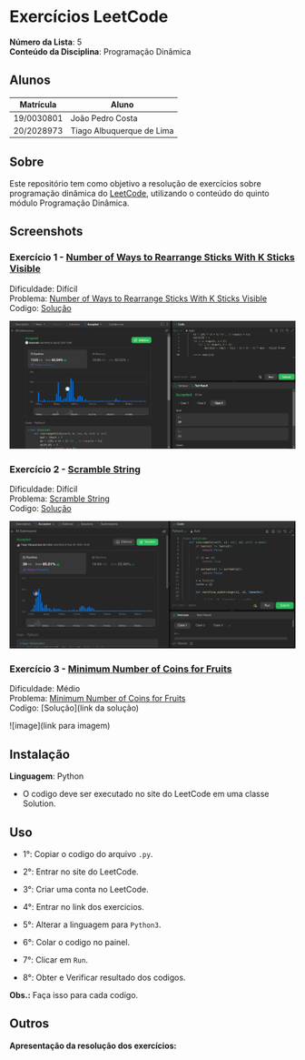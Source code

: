 # Exercícios LeetCode

**Número da Lista**: 5<br>
**Conteúdo da Disciplina**: Programação Dinâmica<br>
 
## Alunos
|Matrícula | Aluno |
| -- | -- |
| 19/0030801  | João Pedro Costa |
| 20/2028973  | Tiago Albuquerque de Lima |

## Sobre 
Este repositório tem como objetivo a resolução de exercícios sobre programação dinâmica do [LeetCode](https://leetcode.com/), utilizando o conteúdo do quinto módulo Programação Dinâmica.

## Screenshots
### Exercício 1 - [Number of Ways to Rearrange Sticks With K Sticks Visible](https://leetcode.com/problems/number-of-ways-to-rearrange-sticks-with-k-sticks-visible/)

Dificuldade: Difícil<br>
Problema: [Number of Ways to Rearrange Sticks With K Sticks Visible](Number_of_Ways_to_Rearrange_Sticks_With_K_Sticks_Visible/Number_of_Ways_to_Rearrange_Sticks_With_K_Sticks_Visible.md)<br>
Codigo: [Solução](Number_of_Ways_to_Rearrange_Sticks_With_K_Sticks_Visible/Number_of_Ways_to_Rearrange_Sticks_With_K_Sticks_Visible.py)<br>

![image](Assets/Media_1.png)

### Exercício 2 - [Scramble String](https://leetcode.com/problems/scramble-string/description/)

Dificuldade: Difícil<br>
Problema: [Scramble String](Scramble_String/Scramble_String.md)<br>
Codigo: [Solução](Scramble_String/Scramble_String.py)<br>

![imamge](Assets/Media_2.png)

### Exercício 3 - [Minimum Number of Coins for Fruits](https://leetcode.com/problems/minimum-number-of-coins-for-fruits/)

Dificuldade: Médio<br>
Problema: [Minimum Number of Coins for Fruits](Minimum_Number_of_Coins_for_Fruits/Minimum_Number_of_Coins_for_Fruits.md)<br>
Codigo: [Solução](link da solução)<br>

![image](link para imagem)

## Instalação 
**Linguagem**: Python<br>
- O codigo deve ser executado no site do LeetCode em uma classe Solution.

## Uso 
- 1°: Copiar o codigo do arquivo ```.py```.
 
- 2°: Entrar no site do LeetCode.
 
- 3°: Criar uma conta no LeetCode.
 
- 4°: Entrar no link dos exercicios.
 
- 5°: Alterar a linguagem para ```Python3```.
 
- 6°: Colar o codigo no painel.
 
- 7°: Clicar em ```Run```.
 
- 8°: Obter e Verificar resultado dos codigos.

**Obs.:** Faça isso para cada codigo.

## Outros 
**Apresentação da resolução dos exercícios:**
